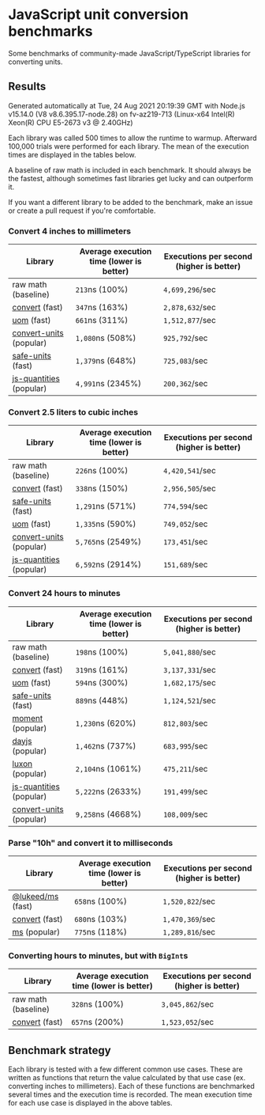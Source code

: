 # JavaScript unit conversion benchmarks

Some benchmarks of community-made JavaScript/TypeScript libraries for converting units.

## Results

<!-- beginblock(results) -->

Generated automatically at Tue, 24 Aug 2021 20:19:39 GMT with Node.js v15.14.0 (V8 v8.6.395.17-node.28) on fv-az219-713 (Linux-x64 Intel(R) Xeon(R) CPU E5-2673 v3 @ 2.40GHz)

Each library was called 500 times to allow the runtime to warmup.
Afterward 100,000 trials were performed for each library.
The mean of the execution times are displayed in the tables below.

A baseline of raw math is included in each benchmark.
It should always be the fastest, although sometimes fast libraries get lucky and can outperform it.

If you want a different library to be added to the benchmark, make an issue or create a pull request if you're comfortable.

### Convert 4 inches to millimeters

| Library                                                            | Average execution time (lower is better) | Executions per second (higher is better) |
| ------------------------------------------------------------------ | ---------------------------------------- | ---------------------------------------- |
| raw math (baseline)                                                | `213`ns (100%)                           | `4,699,296`/sec                          |
| [convert](https://npmjs.com/package/convert) (fast)                | `347`ns (163%)                           | `2,878,632`/sec                          |
| [uom](https://npmjs.com/package/uom) (fast)                        | `661`ns (311%)                           | `1,512,877`/sec                          |
| [convert-units](https://npmjs.com/package/convert-units) (popular) | `1,080`ns (508%)                         | `925,792`/sec                            |
| [safe-units](https://npmjs.com/package/safe-units) (fast)          | `1,379`ns (648%)                         | `725,083`/sec                            |
| [js-quantities](https://npmjs.com/package/js-quantities) (popular) | `4,991`ns (2345%)                        | `200,362`/sec                            |

### Convert 2.5 liters to cubic inches

| Library                                                            | Average execution time (lower is better) | Executions per second (higher is better) |
| ------------------------------------------------------------------ | ---------------------------------------- | ---------------------------------------- |
| raw math (baseline)                                                | `226`ns (100%)                           | `4,420,541`/sec                          |
| [convert](https://npmjs.com/package/convert) (fast)                | `338`ns (150%)                           | `2,956,505`/sec                          |
| [safe-units](https://npmjs.com/package/safe-units) (fast)          | `1,291`ns (571%)                         | `774,594`/sec                            |
| [uom](https://npmjs.com/package/uom) (fast)                        | `1,335`ns (590%)                         | `749,052`/sec                            |
| [convert-units](https://npmjs.com/package/convert-units) (popular) | `5,765`ns (2549%)                        | `173,451`/sec                            |
| [js-quantities](https://npmjs.com/package/js-quantities) (popular) | `6,592`ns (2914%)                        | `151,689`/sec                            |

### Convert 24 hours to minutes

| Library                                                            | Average execution time (lower is better) | Executions per second (higher is better) |
| ------------------------------------------------------------------ | ---------------------------------------- | ---------------------------------------- |
| raw math (baseline)                                                | `198`ns (100%)                           | `5,041,880`/sec                          |
| [convert](https://npmjs.com/package/convert) (fast)                | `319`ns (161%)                           | `3,137,331`/sec                          |
| [uom](https://npmjs.com/package/uom) (fast)                        | `594`ns (300%)                           | `1,682,175`/sec                          |
| [safe-units](https://npmjs.com/package/safe-units) (fast)          | `889`ns (448%)                           | `1,124,521`/sec                          |
| [moment](https://npmjs.com/package/moment) (popular)               | `1,230`ns (620%)                         | `812,803`/sec                            |
| [dayjs](https://npmjs.com/package/dayjs) (popular)                 | `1,462`ns (737%)                         | `683,995`/sec                            |
| [luxon](https://npmjs.com/package/luxon) (popular)                 | `2,104`ns (1061%)                        | `475,211`/sec                            |
| [js-quantities](https://npmjs.com/package/js-quantities) (popular) | `5,222`ns (2633%)                        | `191,499`/sec                            |
| [convert-units](https://npmjs.com/package/convert-units) (popular) | `9,258`ns (4668%)                        | `108,009`/sec                            |

### Parse "10h" and convert it to milliseconds

| Library                                                   | Average execution time (lower is better) | Executions per second (higher is better) |
| --------------------------------------------------------- | ---------------------------------------- | ---------------------------------------- |
| [@lukeed/ms](https://npmjs.com/package/@lukeed/ms) (fast) | `658`ns (100%)                           | `1,520,822`/sec                          |
| [convert](https://npmjs.com/package/convert) (fast)       | `680`ns (103%)                           | `1,470,369`/sec                          |
| [ms](https://npmjs.com/package/ms) (popular)              | `775`ns (118%)                           | `1,289,816`/sec                          |

### Converting hours to minutes, but with `BigInt`s

| Library                                             | Average execution time (lower is better) | Executions per second (higher is better) |
| --------------------------------------------------- | ---------------------------------------- | ---------------------------------------- |
| raw math (baseline)                                 | `328`ns (100%)                           | `3,045,862`/sec                          |
| [convert](https://npmjs.com/package/convert) (fast) | `657`ns (200%)                           | `1,523,052`/sec                          |

<!-- endblock(results) -->

## Benchmark strategy

Each library is tested with a few different common use cases.
These are written as functions that return the value calculated by that use case (ex. converting inches to millimeters).
Each of these functions are benchmarked several times and the execution time is recorded.
The mean execution time for each use case is displayed in the above tables.
